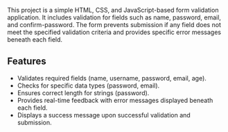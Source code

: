 This project is a simple HTML, CSS, and JavaScript-based form validation application. It includes validation for fields such as name,  password, email, and confirm-password. The form prevents submission if any field does not meet the specified validation criteria and provides specific error messages beneath each field.

## Features
- Validates required fields (name, username, password, email, age).
- Checks for specific data types (password, email).
- Ensures correct length for strings (password).
- Provides real-time feedback with error messages displayed beneath each field.
- Displays a success message upon successful validation and submission.
